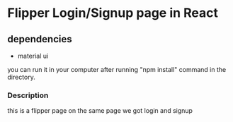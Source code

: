 # Flipper Login/Signup page in React


## dependencies
- material ui

you can run it in your computer after running "npm install" command in the directory.

### Description
this is a flipper page
on the same page we got login and signup 
